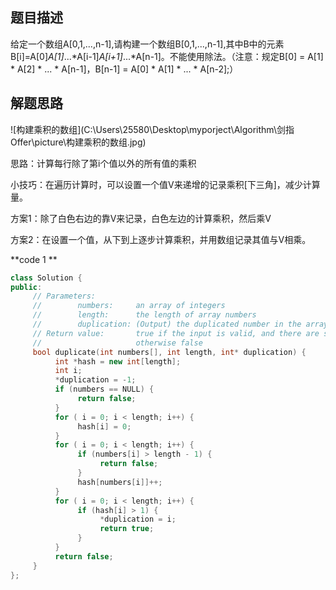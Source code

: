 ## 题目描述

给定一个数组A[0,1,...,n-1],请构建一个数组B[0,1,...,n-1],其中B中的元素B[i]=A[0]*A[1]*...*A[i-1]*A[i+1]*...*A[n-1]。不能使用除法。（注意：规定B[0] = A[1] * A[2] * ... * A[n-1]，B[n-1] = A[0] * A[1] * ... * A[n-2];）

## 解题思路

![构建乘积的数组](C:\Users\25580\Desktop\myporject\Algorithm\剑指 Offer\picture\构建乘积的数组.jpg)

思路：计算每行除了第i个值以外的所有值的乘积

小技巧：在遍历计算时，可以设置一个值V来递增的记录乘积[下三角]，减少计算量。

方案1：除了白色右边的靠V来记录，白色左边的计算乘积，然后乘V

方案2：在设置一个值，从下到上逐步计算乘积，并用数组记录其值与V相乘。

**code 1 **

```c++
class Solution {
public:
     // Parameters:
     //        numbers:     an array of integers
     //        length:      the length of array numbers
     //        duplication: (Output) the duplicated number in the array number
     // Return value:       true if the input is valid, and there are some duplications in the array number
     //                     otherwise false
     bool duplicate(int numbers[], int length, int* duplication) {
          int *hash = new int[length];
          int i;
          *duplication = -1;
          if (numbers == NULL) {
               return false;
          }
          for ( i = 0; i < length; i++) {
               hash[i] = 0;
          }
          for ( i = 0; i < length; i++) {
               if (numbers[i] > length - 1) {
                    return false;
               }
               hash[numbers[i]]++;
          }
          for ( i = 0; i < length; i++) {
               if (hash[i] > 1) {
                    *duplication = i;
                    return true;
               }
          }
          return false;
     }
};
```



